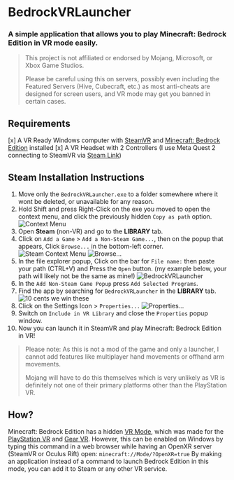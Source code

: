 # BedrockVRLauncher
### A simple application that allows you to play Minecraft: Bedrock Edition in VR mode easily.
> This project is not affiliated or endorsed by Mojang, Microsoft, or Xbox Game Studios.
> 
> Please be careful using this on servers, possibly even including the Featured Servers (Hive, Cubecraft, etc.) as most anti-cheats are designed for screen users, and VR mode may get you banned in certain cases.

## Requirements
 [x] A VR Ready Windows computer with [SteamVR](https://store.steampowered.com/app/250820/SteamVR/) and [Minecraft: Bedrock Edition](https://www.xbox.com/en-US/games/store/minecraft-for-windows/9NBLGGH2JHXJ) installed
 [x] A VR Headset with 2 Controllers (I use Meta Quest 2 connecting to SteamVR via [Steam Link](https://www.meta.com/en-gb/experiences/5841245619310585/))
 
## Steam Installation Instructions
1. Move only the `BedrockVRLauncher.exe` to a folder somewhere where it wont be deleted, or unavailable for any reason.
2. Hold Shift and press Right-Click on the exe you moved to open the context menu, and click the previously hidden `Copy as path` option. 
![Context Menu](https://cdn.discordapp.com/attachments/901053179712647178/1198945934801895444/image.png)
3. Open **Steam** (non-VR) and go to the **LIBRARY** tab.
4. Click on `Add a Game` > `Add a Non-Steam Game...`, then on the popup that appears, Click `Browse...` in the bottom-left corner.
![Steam Context Menu](https://cdn.discordapp.com/attachments/901053179712647178/1198946579797790771/image.png?ex=65c0c103&is=65ae4c03&hm=33ca4d58b0482dc77616c1b5789c313f9cc181aabc04c072886c856e9fd7620c&)
![Browse...](https://cdn.discordapp.com/attachments/901053179712647178/1198947555959115838/image.png)
5. In the file explorer popup, Click on the bar for `File name:` then paste your path (CTRL+V) and Press the `Open` button.
(my example below, your path will likely not be the same as mine!)
![BedrockVRLauncher](https://cdn.discordapp.com/attachments/901053179712647178/1198951433526071406/image.png?ex=65c0c589&is=65ae5089&hm=1bdd01785b1ca2951b539e7ac4c361e9c4c80ea8b5c7577e1c99e744a8eed3f6&)
6. In the `Add Non-Steam Game Popup` press `Add Selected Programs`.
7. Find the app by searching for `BedrockVRLauncher` in the **LIBRARY** tab.
![10 cents we win these](https://cdn.discordapp.com/attachments/901053179712647178/1198949892249370705/image.png)
8. Click on the Settings Icon > `Properties...`
![Properties...](https://cdn.discordapp.com/attachments/901053179712647178/1198950107975004160/image.png?ex=65c0c44d&is=65ae4f4d&hm=4bdb919ee6b9876660c1bdb75680333d79715c79aa71d74d6a28cf6851f3ab2e&)
9. Switch on `Include in VR Library` and close the `Properties` popup window.
10. Now you can launch it in SteamVR and play Minecraft: Bedrock Edition in VR! 

> Please note: As this is not a mod of the game and only a launcher, I cannot add features like multiplayer hand movements or offhand arm movements.
>
> Mojang will have to do this themselves which is very unlikely as VR is definitely not one of their primary platforms other than the PlayStation VR.

## How?
Minecraft: Bedrock Edition has a hidden [VR Mode](https://www.minecraft.net/en-us/vr), which was made for the [PlayStation VR](https://www.minecraft.net/en-us/article/minecraft-gets-playstation-vr) and [Gear VR](https://www.youtube.com/watch?v=_rYfkDmSRKs). However, this can be enabled on Windows by typing this command in a web browser while having an OpenXR server (SteamVR or Oculus Rift) open:
`minecraft://Mode/?OpenXR=true`
By making an application instead of a command to launch Bedrock Edition in this mode, you can add it to Steam or any other VR service.
